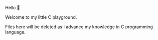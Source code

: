 Hello 👋 

Welcome to my little C playground.

Files here will be deleted as I advance my knowledge in C programming language.
